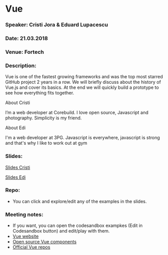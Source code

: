 # Vue

### Speaker: Cristi Jora & Eduard Lupacescu
### Date: 21.03.2018
### Venue: Fortech
### Description:

Vue is one of the fastest growing frameworks and was the top most starred GitHub project 2 years in a row. We will briefly discuss about the history of Vue.js and cover its basics. At the end we will quickly build a prototype to see how everything fits together.

About Cristi

I’m a web developer at Corebuild. I love open source, Javascript and photography. Simplicity is my friend.

About Edi

I'm a web developer at 3PG. Javascript is everywhere, javascript is strong and that's why I like to work out at gym

### Slides: 
[Slides Cristi](https://slides.com/cristijora/deck-1/#/)

[Slides Edi](http://slides.com/eduardlupacescu/deck-1/fullscreen#/)

### Repo:
- You can click and explore/edit any of the examples in the slides.

### Meeting notes:

- If you want, you can open the codesandbox exampkes (Edit in Codesandbox button) and edit/play with them.
- [Vue website](https://vuejs.org/)
- [Open source Vue components](https://github.com/vuejs/awesome-vue)
- [Official Vue repos](https://github.com/vuejs)
